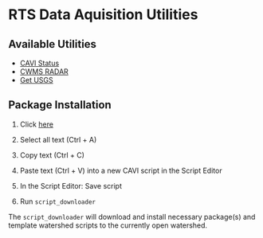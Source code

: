 # RTS Data Aquisition Utilities

## Available Utilities

- [CAVI Status](appdata/rsgis/CAVISTATUS.md)
- [CWMS RADAR](appdata/rsgis/CWMSRADAR.md)
- [Get USGS](appdata/rsgis/GETUSGS.md)

## Package Installation

1. Click [here]("https://raw.githubusercontent.com/USACE/rts-utils/master/watershed_scripts/script_downloader.py")

2. Select all text (Ctrl + A)

3. Copy text (Ctrl + C)

4. Paste text (Ctrl + V) into a new CAVI script in the Script Editor

5. In the Script Editor: Save script

6. Run `script_downloader`

The `script_downloader` will download and install necessary package(s) and template watershed scripts to the currently open watershed.
